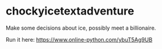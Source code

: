 # chockyicetextadventure
Make some decisions about ice, possibly meet a billionaire.

Run it here: https://www.online-python.com/ybuT5Ag9UB
